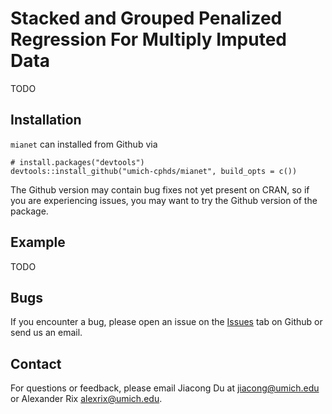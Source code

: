 Stacked and Grouped Penalized Regression For Multiply Imputed Data
==================================================================

TODO

Installation
------------

`mianet` can installed from Github via

    # install.packages("devtools")
    devtools::install_github("umich-cphds/mianet", build_opts = c())

The Github version may contain bug fixes not yet present on CRAN, so if
you are experiencing issues, you may want to try the Github version of
the package.

Example
-------

TODO

Bugs
----

If you encounter a bug, please open an issue on the
[Issues](https://github.com/umich-cphds/mianet/issues) tab on Github or
send us an email.

Contact
-------

For questions or feedback, please email Jiacong Du at
<jiacong@umich.edu> or Alexander Rix <alexrix@umich.edu>.

<!-- ## References -->
